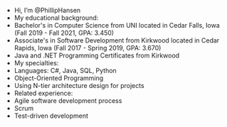 - Hi, I’m @PhillipHansen
- My educational background:
-   Bachelor's in Computer Science from UNI located in Cedar Falls, Iowa (Fall 2019 - Fall 2021, GPA: 3.450)
-   Associate's in Software Development from Kirkwood located in Cedar Rapids, Iowa (Fall 2017 - Spring 2019, GPA: 3.670)
-   Java and .NET Programming Certificates from Kirkwood
- My specialties:
-   Languages: C#, Java, SQL, Python
-   Object-Oriented Programming
-   Using N-tier architecture design for projects
- Related experience:
-   Agile software development process
-   Scrum
-   Test-driven development

<!---
PhillipHansen/PhillipHansen is a ✨ special ✨ repository because its `README.md` (this file) appears on your GitHub profile.
You can click the Preview link to take a look at your changes.
--->
